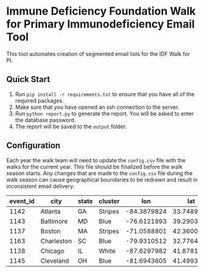 # Immune Deficiency Foundation Walk for Primary Immunodeficiency Email Tool

This tool automates creation of segmented email lists for the IDF Walk for PI.

## Quick Start

1. Run `pip install -r requirements.txt` to ensure that you have all of the required packages.
2. Make sure that you have opened an ssh connection to the server.
3. Run `python report.py` to generate the report. You will be asked to enter the database password.
4. The report will be saved to the `output` folder.

## Configuration

Each year the walk team will need to update the `config.csv` file with the walks for the current year.
This file should be finalized before the walk season starts.
Any changes that are made to the `config.csv` file during the walk season can cause geographical boundaries to be redrawn and result in inconsistent email delivery.


|event_id|city|state|cluster|lon|lat|rad|
|-|-|-|-|-|-|-|
|1142|Atlanta| GA|Stripes|-84.3879824|33.7489954|200|
|1143|Baltimore| MD|Blue|-76.6121893|39.2903848|100|
|1137|Boston| MA|Stripes|-71.0588801|42.3600825|60|
|1163|Charleston| SC|Blue|-79.9310512|32.7764749|200|
|1138|Chicago| IL|White|-87.6297982|41.8781136|100|
|1145|Cleveland| OH|Blue|-81.6943605|41.49932|150|
